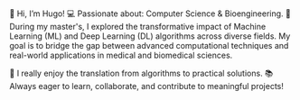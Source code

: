 👋 Hi, I’m Hugo!
💻 Passionate about: Computer Science & Bioengineering.
🧬 During my master's, I explored the transformative impact of Machine Learning (ML) and Deep Learning (DL) algorithms across diverse fields. My goal is to bridge the gap between advanced computational techniques and real-world applications in medical and biomedical sciences.

🌟 I really enjoy the translation from algorithms to practical solutions.
📚 Always eager to learn, collaborate, and contribute to meaningful projects!


<!---
hroxo/hroxo is a ✨ special ✨ repository because its `README.md` (this file) appears on your GitHub profile.
You can click the Preview link to take a look at your changes.
--->
